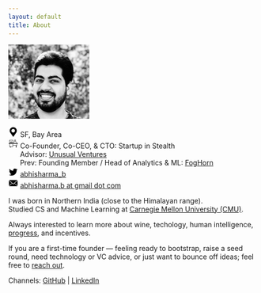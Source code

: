 ```yaml
---
layout: default
title: About
---
```


![](/assets/abhi_150.png)

![](/assets/loc.png) SF, Bay Area   
![](/assets/work.png) Co-Founder, Co-CEO, & CTO: Startup in Stealth  
&nbsp;&nbsp;&nbsp;&nbsp;&nbsp; Advisor: [Unusual Ventures](https://unusual.vc/)   
&nbsp;&nbsp;&nbsp;&nbsp;&nbsp; Prev: Founding Member / Head of Analytics & ML: [FogHorn](https://www.foghorn.io/)   
![](/assets/twtr.png) [abhisharma_b](https://twitter.com/abhisharma_b)  
![](/assets/mail.png) [abhisharma.b at gmail dot com](mailto:abhisharma.b@gmail.com)

I was born in Northern India (close to the Himalayan range).   
Studied CS and Machine Learning at [Carnegie Mellon University (CMU)](https://www.cmu.edu/).  

Always interested to learn more about wine, techology, human intelligence, [progress](https://youtu.be/6ZiQQ6Lalm0), and incentives. 

If you are a first-time founder — feeling ready to bootstrap, raise a seed round, need technology or VC advice, or just want to bounce off ideas; feel free to [reach out](mailto:abhi@unusual.vc).

Channels:
[GitHub](https://github.com/abhisharmab) | [LinkedIn](https://www.linkedin.com/in/abhisharmab/)



